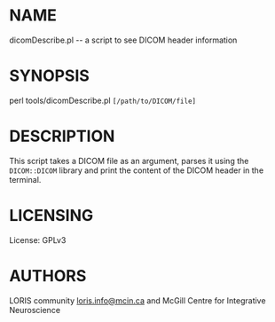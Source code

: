 # NAME

dicomDescribe.pl -- a script to see DICOM header information

# SYNOPSIS

perl tools/dicomDescribe.pl `[/path/to/DICOM/file]`

# DESCRIPTION

This script takes a DICOM file as an argument, parses it using the
`DICOM::DICOM` library and print the content of the DICOM header in the
terminal.

# LICENSING

License: GPLv3

# AUTHORS

LORIS community <loris.info@mcin.ca> and McGill Centre for Integrative
Neuroscience
